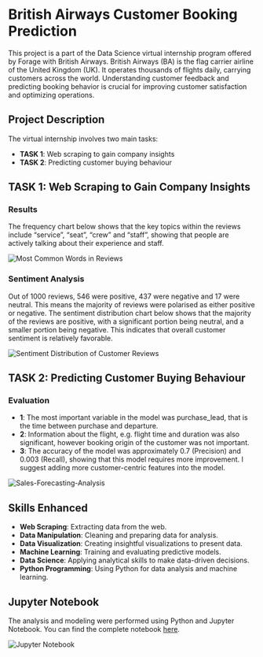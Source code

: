 # British Airways Customer Booking Prediction

This project is a part of the Data Science virtual internship program offered by Forage with British Airways. British Airways (BA) is the flag carrier airline of the United Kingdom (UK). It operates thousands of flights daily, carrying customers across the world. Understanding customer feedback and predicting booking behavior is crucial for improving customer satisfaction and optimizing operations.

## Project Description

The virtual internship involves two main tasks:
- **TASK 1**: Web scraping to gain company insights
- **TASK 2**: Predicting customer buying behaviour

## TASK 1: Web Scraping to Gain Company Insights

### Results

The frequency chart below shows that the key topics within the reviews include “service”, “seat”, “crew” and “staff”, showing that people are actively talking about their experience and staff.

![Most Common Words in Reviews](https://github.com/Yuan-DataScience/Sales-Forecasting-Analysis-Project-British-Airways-/blob/main/Most%20Common%20Words%20in%20Reviews.png)

### Sentiment Analysis


Out of 1000 reviews, 546 were positive, 437 were negative and 17 were neutral. This means the majority of reviews were polarised as either positive or negative. The sentiment distribution chart below shows that the majority of the reviews are positive, with a significant portion being neutral, and a smaller portion being negative. This indicates that overall customer sentiment is relatively favorable.

![Sentiment Distribution of Customer Reviews](https://github.com/Yuan-DataScience/Sales-Forecasting-Analysis-Project-British-Airways-/blob/main/Sentiment%20Distribution%20of%20Customer%20Reviews.png)

## TASK 2: Predicting Customer Buying Behaviour

### Evaluation

- **1**: The most important variable in the model was purchase_lead, that is the time between purchase and departure.
- **2**: Information about the flight, e.g. flight time and duration was also significant, however booking origin of the customer was not important.
- **3**: The accuracy of the model was approximately 0.7 (Precision) and 0.003 (Recall), showing that this model requires more improvement. I suggest adding more customer-centric features into the model.
  
![Sales-Forecasting-Analysis](https://github.com/Yuan-DataScience/Sales-Forecasting-Analysis-Project-British-Airways-/blob/main/FeatureImportance.png)



## Skills Enhanced

- **Web Scraping**: Extracting data from the web.
- **Data Manipulation**: Cleaning and preparing data for analysis.
- **Data Visualization**: Creating insightful visualizations to present data.
- **Machine Learning**: Training and evaluating predictive models.
- **Data Science**: Applying analytical skills to make data-driven decisions.
- **Python Programming**: Using Python for data analysis and machine learning.

## Jupyter Notebook

The analysis and modeling were performed using Python and Jupyter Notebook. You can find the complete notebook [here](https://github.com/Yuan-DataScience/Sales-Forecasting-Analysis-Project-British-Airways-/blob/main/Python_SalesForecastingAnalysis.ipynb).

![Jupyter Notebook](https://github.com/Yuan-DataScience/Sales-Forecasting-Analysis-Project-British-Airways-/blob/main/Python_SalesForecastingAnalysis.ipynb)
